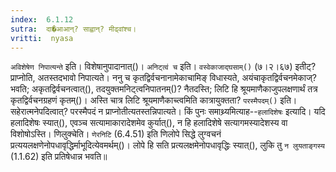 ```yaml
---
index:  6.1.12
sutra:  दा�आआन्? साह्वान्? मीढ्वांश्च।
vritti:  nyasa
---
```


`अविशेषेण निपात्यन्ते` इति। विशेषानुपादानात्()। `अनिट्त्वं च` इति। `वस्वेकाजाद्घसाम्()` (७।२।६७) इतीट्? प्राप्नोति, अतस्तदभावो निपात्यते। ननु च कृतद्विर्वचनानामेकाचामिङ् विधास्यते, अयंचाकृतद्विर्वचनमेकाज्? भवति; अकृतद्विर्वचनत्वात्(), तदयुक्तमनिट्त्वनिपातनम्()? नैतदस्ति; लिटि हि श्रूयमाणैकाजुपलक्षणार्थं तत्र कृतद्विर्वचनग्रहणं कृतम्()। अस्ति चात्र लिटि श्रूयमाणैकाच्त्वमिति कात्रायुक्तता? `परस्मैपदम्()` इति। सहेरात्मनेपदित्वात्? परस्मैपदं न प्राप्नोतीत्यतस्तन्निपात्यते। 
किं पुनः समाथ्र्यमित्याह--`हलादिशेषः` इत्यादि। यदि हलादिशेषः स्यात्(), एवञ्च सत्यामाकारादेशमेव कुर्यात्(), न हि हलादिशेषे सत्यागमस्यादेशस्य वा विशोषोऽस्ति। 
णिलुक्चेति। `णेरनिटि` (6.4.51) इति णिलोपे सिद्धे लुग्वचनं प्रत्ययलक्षणेनोपधावृद्धिर्माभूदित्येवमर्थम्()। लोपे हि सति प्रत्यलक्षमेनोपधावृद्धिः स्यात्(), लुकि तु `न लुयताङ्गस्य` (1.1.62) इति प्रतिषेधान्न भवति॥
